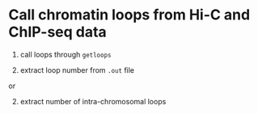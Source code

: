 # Call chromatin loops from Hi-C and ChIP-seq data
1. call loops through  `getloops`

2. extract loop number from `.out` file

or

2. extract number of intra-chromosomal loops
